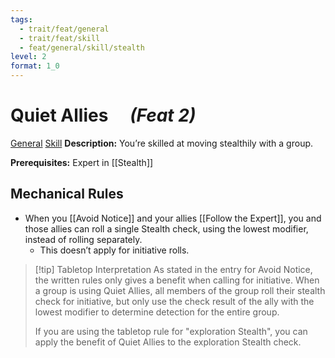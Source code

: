 ```yaml
---
tags:
  - trait/feat/general
  - trait/feat/skill
  - feat/general/skill/stealth
level: 2
format: 1_0
---
```

# Quiet Allies  &emsp;*(Feat 2)*

[General](General.md "Feat Trait") [Skill](Skill.md "Feat Trait")
**Description:** You’re skilled at moving stealthily with a group.

**Prerequisites:** Expert in [[Stealth]]

## Mechanical Rules

- When you [[Avoid Notice]] and your allies [[Follow the Expert]], you and those allies can roll a single Stealth check, using the lowest modifier, instead of rolling separately.
	- This doesn’t apply for initiative rolls.


> [!tip] Tabletop Interpretation
>As stated in the entry for Avoid Notice, the written rules only gives a benefit when calling for initiative. When a group is using Quiet Allies, all members of the group roll their stealth check for initiative, but only use the check result of the ally with the lowest modifier to determine detection for the entire group.
>
>If you are using the tabletop rule for "exploration Stealth", you can apply the benefit of Quiet Allies to the exploration Stealth check.